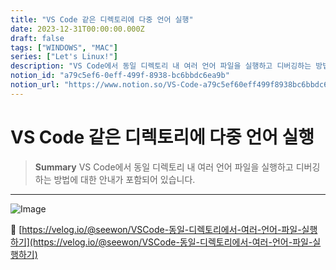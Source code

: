 ```yaml
---
title: "VS Code 같은 디렉토리에 다중 언어 실행"
date: 2023-12-31T00:00:00.000Z
draft: false
tags: ["WINDOWS", "MAC"]
series: ["Let's Linux!"]
description: "VS Code에서 동일 디렉토리 내 여러 언어 파일을 실행하고 디버깅하는 방법에 대한 안내가 포함되어 있습니다."
notion_id: "a79c5ef6-0eff-499f-8938-bc6bbdc6ea9b"
notion_url: "https://www.notion.so/VS-Code-a79c5ef60eff499f8938bc6bbdc6ea9b"
---
```


# VS Code 같은 디렉토리에 다중 언어 실행

> **Summary**
> VS Code에서 동일 디렉토리 내 여러 언어 파일을 실행하고 디버깅하는 방법에 대한 안내가 포함되어 있습니다.

---

![Image](https://prod-files-secure.s3.us-west-2.amazonaws.com/09ccd4d5-876c-4bba-bbdf-cc77a0a11257/5418c404-c4f3-44cc-844d-012f891dbd8c/Untitled.png?X-Amz-Algorithm=AWS4-HMAC-SHA256&X-Amz-Content-Sha256=UNSIGNED-PAYLOAD&X-Amz-Credential=ASIAZI2LB466XI6NAC3J%2F20250724%2Fus-west-2%2Fs3%2Faws4_request&X-Amz-Date=20250724T115829Z&X-Amz-Expires=3600&X-Amz-Security-Token=IQoJb3JpZ2luX2VjEAMaCXVzLXdlc3QtMiJGMEQCIHH%2FYNpeJK3SbgqJII7Z1GGOEtz%2BPTP7GPX9yGI%2B3x42AiA%2BKpSRR91e8jht8uAm6iw406xkYZHVudWj3NreuW8cWCr%2FAwgsEAAaDDYzNzQyMzE4MzgwNSIMlxBv19rG5Q%2Bjm9z1KtwDIvujwZalLr91uyVpRyEgSZu1hSfOcbCWBShwb2KKi45IlbffbOPX549Kn1n0vxFgpctvne3EYTedKuJE6IwtQYii0aCBMBJt1bFNA%2FMRiv00cGOqm0gGbCPZ5TTPUBiRdtCit%2FBqUftIwUnrzS3ah8ZlKcvos4ei40fj%2FEBfufQTC6J1caKEflHi1oO%2BKfX1zCz4IxR9omxkM%2Feea0c8v4HPraIi9MV3wh4b9k4plV8C7Na1VOelMCrf5VjBKHcFnv5punu2v7ykKr%2Fkt6tNXQodAoJlycMeBtdsp1eJIEtsWaDIs47Nm7Dte5NH94VxorDZXD4jtwTva%2F4hskZu6SaHZ5t3%2BMqpVRTzYtx6Walv6ZQ6BPslBzRqne6Gwl1951qJ98Sums2fOzi7TEGdEtZv%2FP4zOCs1REmTRu4Dmd0ZzRFHLVK8Zz0xATkkgYhfmaBGkZUAnbiuG7NRl3lR32cbJyqsGsRhXKPbrPXYmxvtQ9o1JtfhvTgramMsNjHswrACGP63zmM3WSsNolNwf3h%2BdE5HMDSQfWSFn8Wm2XLX5%2B%2BmDzFyfI1bGultZqIAa%2FZy2CAfqsWd7SeNxBEgRlvsKPiRAZDLkqQUciREqqbG0isB%2BacRJ1ASxQowr5uIxAY6pgHtQ45pJ1l%2FHO4vtBkIqIFmvog0S4gt6zo1FcryAsd4rZTt3cNLk%2Fjo9ls25kvL5UdF5XMtN%2BQkNY%2B0mVFJrQNyyED12Gx6ZmEj%2BAVrKjk37HcFxsC%2Bt1E90un8nqkHBxE2LrTv0k7aKrAvJu%2BT4az2h19z7%2Bnv0RSB5uk5%2FbUHEr1%2FHrZWZ%2BXJDiWf9nbty7SdnMP86Es%2BsIeZsMwuzqPqeMuWgelG&X-Amz-Signature=e50576d71b4153c0ed945fd55ab95a3cf0d0bc8ab944cbb5417c1298a0c63c9a&X-Amz-SignedHeaders=host&x-amz-checksum-mode=ENABLED&x-id=GetObject)

🔗 [https://velog.io/@seewon/VSCode-동일-디렉토리에서-여러-언어-파일-실행하기](https://velog.io/@seewon/VSCode-동일-디렉토리에서-여러-언어-파일-실행하기)

